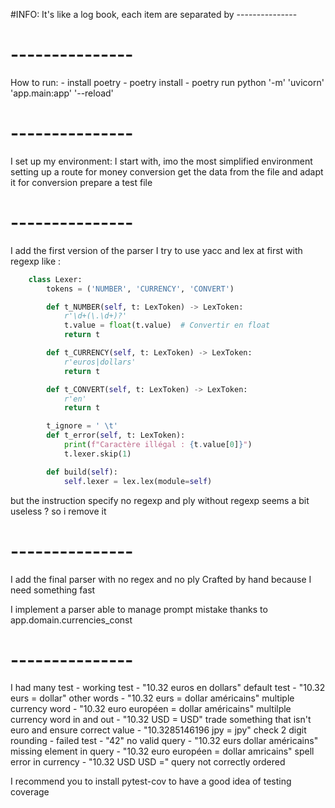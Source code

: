 #INFO: It's like a log book, each item are separated by ---------------
# ---------------
How to run: 
    - install poetry
    - poetry install
    - poetry run python '-m' 'uvicorn' 'app.main:app' '--reload'

# ---------------
I set up my environment:
I start with, imo the most simplified environment
setting up a route for money conversion
get the data from the file and adapt it for conversion
prepare a test file

# ---------------
I add the first version of the parser
I try to use yacc and lex at first with regexp
like :
``` python
    class Lexer:
        tokens = ('NUMBER', 'CURRENCY', 'CONVERT')

        def t_NUMBER(self, t: LexToken) -> LexToken:
            r'\d+(\.\d+)?'
            t.value = float(t.value)  # Convertir en float
            return t

        def t_CURRENCY(self, t: LexToken) -> LexToken:
            r'euros|dollars'
            return t

        def t_CONVERT(self, t: LexToken) -> LexToken:
            r'en'
            return t

        t_ignore = ' \t'
        def t_error(self, t: LexToken):
            print(f"Caractère illégal : {t.value[0]}")
            t.lexer.skip(1)

        def build(self):
            self.lexer = lex.lex(module=self)
```
but the instruction specify no regexp
and ply without regexp seems a bit useless ?
so i remove it

# ---------------
I add the final parser with no regex and no ply
Crafted by hand because I need something fast

I implement a parser able to manage prompt mistake thanks to 
app.domain.currencies_const

# ---------------
I had many test
    - working test 
        - "10.32 euros en dollars" default test
        - "10.32 eurs = dollar" other words
        - "10.32 eurs = dollar américains" multiple currency word
        - "10.32 euro européen = dollar américains" multilple currency word in and out
        - "10.32 USD = USD" trade something that isn't euro and ensure correct value
        - "10.3285146196 jpy = jpy" check 2 digit rounding
    - failed test
        - "42" no valid query
        - "10.32 eurs dollar américains" missing element in query
        - "10.32 euro européen = dollar amricains" spell error in currency
        - "10.32 USD USD =" query not correctly ordered

I recommend you to install pytest-cov to have a good idea
of testing coverage
